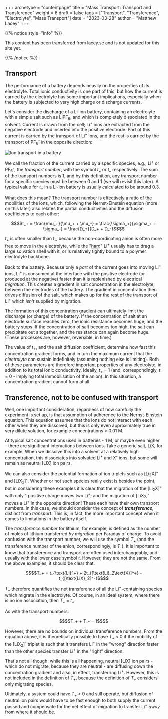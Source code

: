 +++
archetype = "contentpage"
title = "Mass Transport: Transport and Transference"
weight = 6
draft = false
tags = ["Transport", "Transference", "Electrolyte", "Mass Transport"]
date = "2023-03-28"
author = "Matthew Lacey"
+++


{{% notice style="info" %}}

This content has been transferred from lacey.se and is not updated for this site yet.

{{% /notice %}}


## Transport

The performance of a battery depends heavily on the properties of its electrolyte. Total ionic conductivity is one part of this, but how the current is carried by the electrolyte has some important implications, especially when the battery is subjected to very high charge or discharge currents.

Let's consider the discharge of a Li-ion battery, containing an electrolyte with a simple salt such as LiPF<sub>6</sub>, and which is completely dissociated in the solvent. Current is drawn from the cell; Li<sup>+</sup> ions are extracted from the negative electrode and inserted into the positive electrode. Part of this current is carried by the transport of Li<sup>+</sup> ions, and the rest is carried by the transport of PF<sub>6</sub><sup>-</sup> in the opposite direction:

![Ion transport in a battery](/images/fundamentals/introduction-li-ion/transportnumber.png?width=450px)

We call the fraction of the current carried by a specific species, e.g., Li<sup>+</sup> or PF<sub>6</sub><sup>-</sup>, the *transport number*, with the symbol *t<sub>+</sub>* or *t_* respectively. The sum of the transport numbers is 1, and by this definition, any transport number for a specific species must be between 0 and 1 (we will revisit this later). A typical value for *t<sub>+</sub>* in a Li-ion battery is usually calculated to be around 0.3.

What does this mean? The transport number is effectively a ratio of the mobilities of the ions, which, following the Nernst-Einstein equation (more on this later) also relates the partial conductivities and the diffusion coefficients to each other:

```math
$$t_+ = \frac{\mu_+}{\mu_+ + \mu_-} = \frac{\sigma_+}{\sigma_+ + \sigma_-} = \frac{D_+}{D_+ + D_-}$$
```

*t<sub>+</sub>* is often smaller than *t<sub>-</sub>*, because the non-coordinating anion is often more free to move in the electrolyte, while the "[hard](https://en.wikipedia.org/wiki/HSAB_theory)" Li<sup>+</sup> usually has to drag a large solvation shell with it, or is relatively tightly bound to a polymer electrolyte backbone.

Back to the battery. Because only a *part* of the current goes into moving Li<sup>+</sup> ions, Li<sup>+</sup> is consumed at the interface with the positive electrode (or produced at the negative) faster than it is replenished by electrical *migration*. This creates a gradient in salt concentration in the electrolyte, between the electrodes of the battery. The gradient in concentration then drives diffusion of the salt, which makes up for the rest of the transport of Li<sup>+</sup> which *isn't* supplied by migration.

The formation of this concentration gradient can ultimately limit the discharge (or charge) of the battery. If the concentration of salt at an electrode surface reaches zero, the ionic resistance becomes huge, and the battery stops. If the concentration of salt becomes too high, the salt can precipitate out altogether, and the resistance can again become huge. (These processes are, however, reversible, in time.)

The value of t<sub>+</sub>, and the salt diffusion coefficient, determine how fast this concentration gradient forms, and in turn the maximum current that the *electrolyte* can sustain indefinitely (assuming nothing else is limiting). Both of these parameters are therefore important properties of any electrolyte, in addition to its total ionic conductivity. Ideally, *t<sub>+</sub>* = 1 (and, correspondingly, *t<sub>-</sub>* = 0 - implying total immobilisation of the anion). In this situation, a concentration gradient cannot form at all.

## Transference, not to be confused with transport

Well, one important consideration, regardless of how carefully the experiment is set up, is that assumption of adherence to the Nernst-Einstein equation. This equation assumes that the ions do not interact with each other when they are dissolved, but this is only even approximately true in very dilute solution, for example concentrations < 0.01 M.

At typical salt concentrations used in batteries - 1 M, or maybe even higher - there are significant interactions between ions. Take a generic salt, LiX, for example. When we dissolve this into a solvent at a relatively high concentration, this dissociates into solvated Li<sup>+</sup> and X<sup>-</sup> ions, but some will remain as neutral [LiX] ion pairs.

We can also consider the potential formation of ion triplets such as [Li<sub>2</sub>X]<sup>+</sup> and [LiX<sub>2</sub>]<sup>-</sup>. Whether or not such species really exist is besides the point, but in considering these examples it is clear that the migration of the [Li<sub>2</sub>X]<sup>+</sup> with only 1 positive charge moves two Li<sup>+</sup>; and the migration of [LiX<sub>2</sub>]<sup>-</sup> moves a Li<sup>+</sup> in the opposite direction! These each have their own transport numbers. In this case, we should consider the concept of _**transference**_, distinct from *transport*. This is, in fact, the more important concept when it comes to limitations in the battery itself.

The *transference number* for lithium, for example, is defined as the number of moles of lithium transferred *by migration* per Faraday of charge. To avoid confusion with the transport number, we will use the symbol *T<sub>+</sub>* (and the transference number of the anion, correspondingly, is *T<sub>-</sub>*). It is important to know that transference and transport are often used interchangeably, and usually with the lower case symbol *t*. However, they are not the same. From the above examples, it should be clear that:

```math
$$T_+ = t_{\text{Li}^+} + 2t_{[\text{Li}_2\text{X}]^+} - t_{[\text{LiX}_2]^-}$$
```

*T<sub>+</sub>* therefore quantifies the net transference of all the Li<sup>+</sup>-containing species which migrate in the electrolyte. Of course, in an ideal system, where there is no ion association, then *T<sub>+</sub>* = *t<sub>+</sub>*.

As with the transport numbers:

```math
$$T_+ + T_- = 1$$
```

However, there are no bounds on individual transference numbers. From the equation above, it is theoretically possible to have *T<sub>+</sub>* < 0 if the mobility of the [LiX<sub>2</sub>]<sup>-</sup> triplet is such that it transfers Li<sup>+</sup> in the "wrong" direction faster than the other species transfer Li<sup>+</sup> in the "right" direction.

That's not all though: while this is all happening, neutral [LiX] ion pairs - which do not migrate, because they are neutral - are diffusing down the concentration gradient and also, in effect, transferring Li<sup>+</sup>. However, this is not included in the definition of *T<sub>+</sub>*, because the definition of *T<sub>+</sub>* considers only migrating species.

Ultimately, a system could have *T<sub>+</sub>* < 0 and still operate, but diffusion of neutral ion pairs would have to be fast enough to both supply the current passed and compensate for the net effect of migration to transfer Li<sup>+</sup> *away* from where it should be.